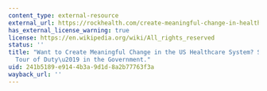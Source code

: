 ```yaml
---
content_type: external-resource
external_url: https://rockhealth.com/create-meaningful-change-in-healthcare-serve-a-tour-of-duty-in-government/
has_external_license_warning: true
license: https://en.wikipedia.org/wiki/All_rights_reserved
status: ''
title: "Want to Create Meaningful Change in the US Healthcare System? Serve a \u2018\
  Tour of Duty\u2019 in the Government."
uid: 241b5189-e914-4b3a-9d1d-8a2b77763f3a
wayback_url: ''
---
```

